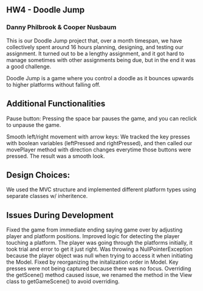 ## HW4 - Doodle Jump
### Danny Philbrook & Cooper Nusbaum
 

This is our Doodle Jump project that, over a month timespan, we have collectively spent around 16 hours planning, designing, and testing our assignment. It turned out to be a lengthy assignment, and it got hard to manage sometimes with other assignments being due, but in the end it was a good challenge. 

Doodle Jump is a game where you control a doodle as it bounces upwards to higher platforms without falling off.

## Additional Functionalities
Pause button: Pressing the space bar pauses the game, and you can reclick to unpause the game. 

Smooth left/right movement with arrow keys: We tracked the key presses with boolean variables (leftPressed and rightPressed), and then called our movePlayer method with direction changes everytime those buttons were pressed. The result was a smooth look. 

## Design Choices:

We used the MVC structure and implemented different platform types using separate classes w/ inheritence.


## Issues During Development 

Fixed the game from immediate ending saying game over by adjusting player and platform positions.
Improved logic for detecting the player touching a platform. The player was going through the platforms initially, it took trial and error to get it just right.
Was throwing a NullPointerException because the player object was null when trying to access it when initiating the Model. Fixed by reorganizing the initalization order in Model.
Key presses were not being captured because there was no focus.
Overriding the getScene() method caused issue, we renamed the method in the View class to getGameScene() to avoid overriding.
